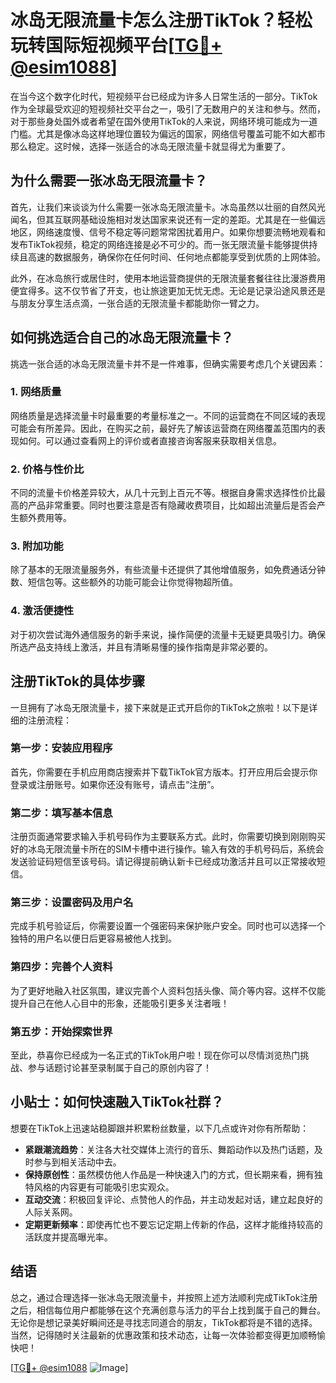 # 冰岛无限流量卡怎么注册TikTok？轻松玩转国际短视频平台[[TG💪+ @esim1088](https://t.me/s/esim1088)]

在当今这个数字化时代，短视频平台已经成为许多人日常生活的一部分。TikTok作为全球最受欢迎的短视频社交平台之一，吸引了无数用户的关注和参与。然而，对于那些身处国外或者希望在国外使用TikTok的人来说，网络环境可能成为一道门槛。尤其是像冰岛这样地理位置较为偏远的国家，网络信号覆盖可能不如大都市那么稳定。这时候，选择一张适合的冰岛无限流量卡就显得尤为重要了。

## 为什么需要一张冰岛无限流量卡？

首先，让我们来谈谈为什么需要一张冰岛无限流量卡。冰岛虽然以壮丽的自然风光闻名，但其互联网基础设施相对发达国家来说还有一定的差距。尤其是在一些偏远地区，网络速度慢、信号不稳定等问题常常困扰着用户。如果你想要流畅地观看和发布TikTok视频，稳定的网络连接是必不可少的。而一张无限流量卡能够提供持续且高速的数据服务，确保你在任何时间、任何地点都能享受到优质的上网体验。

此外，在冰岛旅行或居住时，使用本地运营商提供的无限流量套餐往往比漫游费用便宜得多。这不仅节省了开支，也让旅途更加无忧无虑。无论是记录沿途风景还是与朋友分享生活点滴，一张合适的无限流量卡都能助你一臂之力。

## 如何挑选适合自己的冰岛无限流量卡？

挑选一张合适的冰岛无限流量卡并不是一件难事，但确实需要考虑几个关键因素：

### 1. **网络质量**
   网络质量是选择流量卡时最重要的考量标准之一。不同的运营商在不同区域的表现可能会有所差异。因此，在购买之前，最好先了解该运营商在网络覆盖范围内的表现如何。可以通过查看网上的评价或者直接咨询客服来获取相关信息。

### 2. **价格与性价比**
   不同的流量卡价格差异较大，从几十元到上百元不等。根据自身需求选择性价比最高的产品非常重要。同时也要注意是否有隐藏收费项目，比如超出流量后是否会产生额外费用等。

### 3. **附加功能**
   除了基本的无限流量服务外，有些流量卡还提供了其他增值服务，如免费通话分钟数、短信包等。这些额外的功能可能会让你觉得物超所值。

### 4. **激活便捷性**
   对于初次尝试海外通信服务的新手来说，操作简便的流量卡无疑更具吸引力。确保所选产品支持线上激活，并且有清晰易懂的操作指南是非常必要的。

## 注册TikTok的具体步骤

一旦拥有了冰岛无限流量卡，接下来就是正式开启你的TikTok之旅啦！以下是详细的注册流程：

### 第一步：安装应用程序
   首先，你需要在手机应用商店搜索并下载TikTok官方版本。打开应用后会提示你登录或注册账号。如果你还没有账号，请点击“注册”。

### 第二步：填写基本信息
   注册页面通常要求输入手机号码作为主要联系方式。此时，你需要切换到刚刚购买好的冰岛无限流量卡所在的SIM卡槽中进行操作。输入有效的手机号码后，系统会发送验证码短信至该号码。请记得提前确认新卡已经成功激活并且可以正常接收短信。

### 第三步：设置密码及用户名
   完成手机号验证后，你需要设置一个强密码来保护账户安全。同时也可以选择一个独特的用户名以便日后更容易被他人找到。

### 第四步：完善个人资料
   为了更好地融入社区氛围，建议完善个人资料包括头像、简介等内容。这样不仅能提升自己在他人心目中的形象，还能吸引更多关注者哦！

### 第五步：开始探索世界
   至此，恭喜你已经成为一名正式的TikTok用户啦！现在你可以尽情浏览热门挑战、参与话题讨论甚至录制属于自己的原创内容了！

## 小贴士：如何快速融入TikTok社群？

想要在TikTok上迅速站稳脚跟并积累粉丝数量，以下几点或许对你有所帮助：

- **紧跟潮流趋势**：关注各大社交媒体上流行的音乐、舞蹈动作以及热门话题，及时参与到相关活动中去。
- **保持原创性**：虽然模仿他人作品是一种快速入门的方式，但长期来看，拥有独特风格的内容更有可能吸引忠实观众。
- **互动交流**：积极回复评论、点赞他人的作品，并主动发起对话，建立起良好的人际关系网。
- **定期更新频率**：即使再忙也不要忘记定期上传新的作品，这样才能维持较高的活跃度并提高曝光率。

## 结语

总之，通过合理选择一张冰岛无限流量卡，并按照上述方法顺利完成TikTok注册之后，相信每位用户都能够在这个充满创意与活力的平台上找到属于自己的舞台。无论你是想记录美好瞬间还是寻找志同道合的朋友，TikTok都将是不错的选择。当然，记得随时关注最新的优惠政策和技术动态，让每一次体验都变得更加顺畅愉快吧！

[[TG💪+ @esim1088](https://t.me/s/esim1088) ![Image](https://i.postimg.cc/4NQfJmqS/Snipaste-2025-05-13-00-14-12.png)]